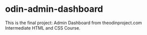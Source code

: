 # odin-admin-dashboard
This is the final project: Admin Dashboard from theodinproject.com Intermediate HTML and CSS Course.
